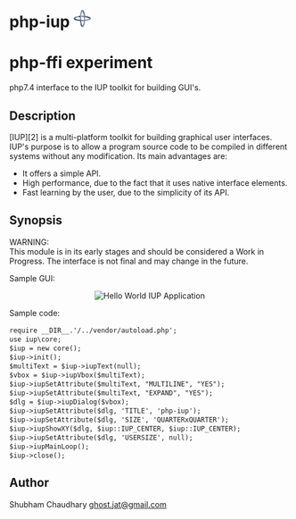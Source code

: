 # php-iup ![IUP Logo](logo_32x32.png)

php-ffi experiment
=========
php7.4 interface to the IUP toolkit for building GUI's.

Description
-----------
[IUP][2] is a multi-platform toolkit for
building graphical user interfaces. IUP's purpose is to allow a program
source code to be compiled in different systems without any modification.
Its main advantages are:

* It offers a simple API.
* High performance, due to the fact that it uses native interface elements.
* Fast learning by the user, due to the simplicity of its API.

Synopsis
--------
WARNING:  
This module is in its early stages and should be considered a Work in Progress.
The interface is not final and may change in the future.  

Sample GUI:

<p align="center">
<img src="https://raw.github.com/ghostjat/php-iup/master/examples/menu.jpg" alt="Hello World IUP Application"/>
</p>

Sample code:

```<?php
require __DIR__.'/../vendor/autoload.php';
use iup\core;
$iup = new core();
$iup->init();
$multiText = $iup->iupText(null);
$vbox = $iup->iupVbox($multiText);
$iup->iupSetAttribute($multiText, "MULTILINE", "YES");
$iup->iupSetAttribute($multiText, "EXPAND", "YES");
$dlg = $iup->iupDialog($vbox);
$iup->iupSetAttribute($dlg, 'TITLE', 'php-iup');
$iup->iupSetAttribute($dlg, 'SIZE', 'QUARTERxQUARTER');
$iup->iupShowXY($dlg, $iup::IUP_CENTER, $iup::IUP_CENTER);
$iup->iupSetAttribute($dlg, 'USERSIZE', null);
$iup->iupMainLoop();
$iup->close();
```
Author
------
Shubham Chaudhary <ghost.jat@gmail.com>

